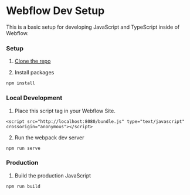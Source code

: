 # Webflow Dev Setup

This is a basic setup for developing JavaScript and TypeScript inside of Webflow.

### Setup

1. [Clone the repo](https://docs.github.com/en/repositories/creating-and-managing-repositories/cloning-a-repository)


2. Install packages

```npm install```

### Local Development

1. Place this script tag in your Webflow Site.

```<script src="http://localhost:8080/bundle.js" type="text/javascript" crossorigin="anonymous"></script>``` 

2. Run the webpack dev server

```npm run serve```

### Production

1. Build the production JavaScript

```npm run build```
